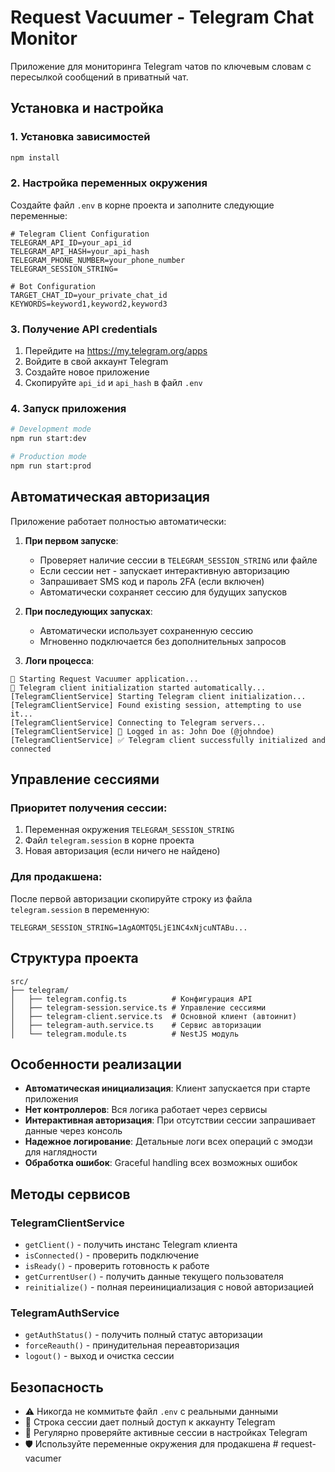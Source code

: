 # Request Vacuumer - Telegram Chat Monitor

Приложение для мониторинга Telegram чатов по ключевым словам с пересылкой сообщений в приватный чат.

## Установка и настройка

### 1. Установка зависимостей
```bash
npm install
```

### 2. Настройка переменных окружения

Создайте файл `.env` в корне проекта и заполните следующие переменные:

```env
# Telegram Client Configuration
TELEGRAM_API_ID=your_api_id
TELEGRAM_API_HASH=your_api_hash
TELEGRAM_PHONE_NUMBER=your_phone_number
TELEGRAM_SESSION_STRING=

# Bot Configuration
TARGET_CHAT_ID=your_private_chat_id
KEYWORDS=keyword1,keyword2,keyword3
```

### 3. Получение API credentials

1. Перейдите на https://my.telegram.org/apps
2. Войдите в свой аккаунт Telegram
3. Создайте новое приложение
4. Скопируйте `api_id` и `api_hash` в файл `.env`

### 4. Запуск приложения

```bash
# Development mode
npm run start:dev

# Production mode
npm run start:prod
```

## Автоматическая авторизация

Приложение работает полностью автоматически:

1. **При первом запуске**:
   - Проверяет наличие сессии в `TELEGRAM_SESSION_STRING` или файле
   - Если сессии нет - запускает интерактивную авторизацию
   - Запрашивает SMS код и пароль 2FA (если включен)
   - Автоматически сохраняет сессию для будущих запусков

2. **При последующих запусках**:
   - Автоматически использует сохраненную сессию
   - Мгновенно подключается без дополнительных запросов

3. **Логи процесса**:
```
🚀 Starting Request Vacuumer application...
📱 Telegram client initialization started automatically...
[TelegramClientService] Starting Telegram client initialization...
[TelegramClientService] Found existing session, attempting to use it...
[TelegramClientService] Connecting to Telegram servers...
[TelegramClientService] 👤 Logged in as: John Doe (@johndoe)
[TelegramClientService] ✅ Telegram client successfully initialized and connected
```

## Управление сессиями

### Приоритет получения сессии:
1. Переменная окружения `TELEGRAM_SESSION_STRING`
2. Файл `telegram.session` в корне проекта
3. Новая авторизация (если ничего не найдено)

### Для продакшена:
После первой авторизации скопируйте строку из файла `telegram.session` в переменную:
```env
TELEGRAM_SESSION_STRING=1AgAOMTQ5LjE1NC4xNjcuNTABu...
```

## Структура проекта

```
src/
├── telegram/
│   ├── telegram.config.ts          # Конфигурация API
│   ├── telegram-session.service.ts # Управление сессиями
│   ├── telegram-client.service.ts  # Основной клиент (автоинит)
│   ├── telegram-auth.service.ts    # Сервис авторизации
│   └── telegram.module.ts          # NestJS модуль
```

## Особенности реализации

- **Автоматическая инициализация**: Клиент запускается при старте приложения
- **Нет контроллеров**: Вся логика работает через сервисы
- **Интерактивная авторизация**: При отсутствии сессии запрашивает данные через консоль
- **Надежное логирование**: Детальные логи всех операций с эмодзи для наглядности
- **Обработка ошибок**: Graceful handling всех возможных ошибок

## Методы сервисов

### TelegramClientService
- `getClient()` - получить инстанс Telegram клиента
- `isConnected()` - проверить подключение
- `isReady()` - проверить готовность к работе
- `getCurrentUser()` - получить данные текущего пользователя
- `reinitialize()` - полная переинициализация с новой авторизацией

### TelegramAuthService  
- `getAuthStatus()` - получить полный статус авторизации
- `forceReauth()` - принудительная переавторизация
- `logout()` - выход и очистка сессии

## Безопасность

- ⚠️ Никогда не коммитьте файл `.env` с реальными данными
- 🔐 Строка сессии дает полный доступ к аккаунту Telegram
- 📱 Регулярно проверяйте активные сессии в настройках Telegram
- 🛡️ Используйте переменные окружения для продакшена
#   r e q u e s t - v a c u m e r  
 